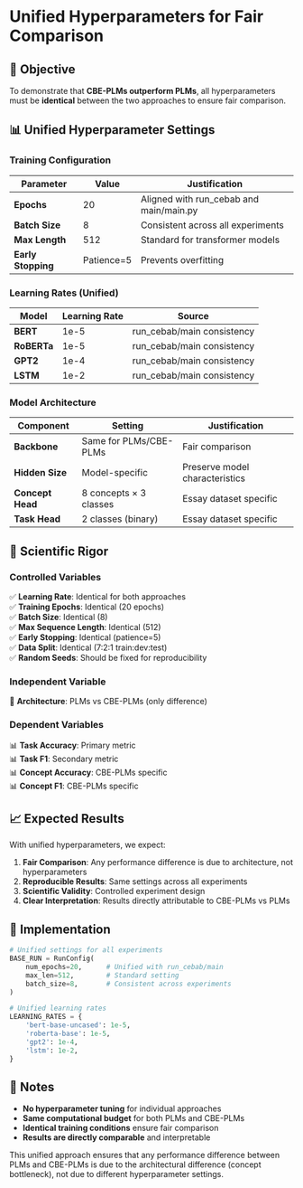 # Unified Hyperparameters for Fair Comparison

## 🎯 Objective
To demonstrate that **CBE-PLMs outperform PLMs**, all hyperparameters must be **identical** between the two approaches to ensure fair comparison.

## 📊 Unified Hyperparameter Settings

### **Training Configuration**
| Parameter | Value | Justification |
|-----------|-------|---------------|
| **Epochs** | 20 | Aligned with run_cebab and main/main.py |
| **Batch Size** | 8 | Consistent across all experiments |
| **Max Length** | 512 | Standard for transformer models |
| **Early Stopping** | Patience=5 | Prevents overfitting |

### **Learning Rates (Unified)**
| Model | Learning Rate | Source |
|-------|---------------|--------|
| **BERT** | 1e-5 | run_cebab/main consistency |
| **RoBERTa** | 1e-5 | run_cebab/main consistency |
| **GPT2** | 1e-4 | run_cebab/main consistency |
| **LSTM** | 1e-2 | run_cebab/main consistency |

### **Model Architecture**
| Component | Setting | Justification |
|-----------|---------|---------------|
| **Backbone** | Same for PLMs/CBE-PLMs | Fair comparison |
| **Hidden Size** | Model-specific | Preserve model characteristics |
| **Concept Head** | 8 concepts × 3 classes | Essay dataset specific |
| **Task Head** | 2 classes (binary) | Essay dataset specific |

## 🔬 Scientific Rigor

### **Controlled Variables**
✅ **Learning Rate**: Identical for both approaches  
✅ **Training Epochs**: Identical (20 epochs)  
✅ **Batch Size**: Identical (8)  
✅ **Max Sequence Length**: Identical (512)  
✅ **Early Stopping**: Identical (patience=5)  
✅ **Data Split**: Identical (7:2:1 train:dev:test)  
✅ **Random Seeds**: Should be fixed for reproducibility  

### **Independent Variable**
🎯 **Architecture**: PLMs vs CBE-PLMs (only difference)

### **Dependent Variables**
📊 **Task Accuracy**: Primary metric  
📊 **Task F1**: Secondary metric  
📊 **Concept Accuracy**: CBE-PLMs specific  
📊 **Concept F1**: CBE-PLMs specific  

## 📈 Expected Results

With unified hyperparameters, we expect:

1. **Fair Comparison**: Any performance difference is due to architecture, not hyperparameters
2. **Reproducible Results**: Same settings across all experiments
3. **Scientific Validity**: Controlled experiment design
4. **Clear Interpretation**: Results directly attributable to CBE-PLMs vs PLMs

## 🚀 Implementation

```python
# Unified settings for all experiments
BASE_RUN = RunConfig(
    num_epochs=20,      # Unified with run_cebab/main
    max_len=512,        # Standard setting
    batch_size=8,       # Consistent across experiments
)

# Unified learning rates
LEARNING_RATES = {
    'bert-base-uncased': 1e-5,
    'roberta-base': 1e-5,
    'gpt2': 1e-4,
    'lstm': 1e-2,
}
```

## 📝 Notes

- **No hyperparameter tuning** for individual approaches
- **Same computational budget** for both PLMs and CBE-PLMs
- **Identical training conditions** ensure fair comparison
- **Results are directly comparable** and interpretable

This unified approach ensures that any performance difference between PLMs and CBE-PLMs is due to the architectural difference (concept bottleneck), not due to different hyperparameter settings.
